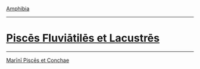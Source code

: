 [Amphibia](./033-amphibia)

---

# [Piscēs Fluviātilēs et Lacustrēs](https://www.archive.org/stream/cu31924032499455#page/n80/mode/1up)

---

[Marīnī Piscēs et Conchae](./marini-pisces-et-conchae.md)
